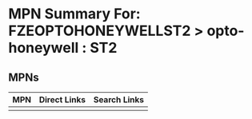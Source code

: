 



# MPN Summary For: FZEOPTOHONEYWELLST2 > opto-honeywell : ST2

## MPNs
  

|MPN|Direct Links|Search Links|
| :--- | :--- | :--- |
||||
